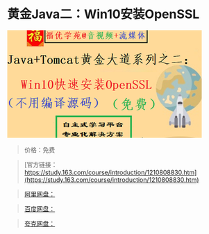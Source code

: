 # 黄金Java二：Win10安装OpenSSL

![img](../../../assets/study163/free/d20c3d3120bb481a8a34ed63f1604785.png)

> 价格：免费

> [官方链接：https://study.163.com/course/introduction/1210808830.htm](https://study.163.com/course/introduction/1210808830.htm)

> [阿里网盘：]()

> [百度网盘：]()

> [夸克网盘：]()
